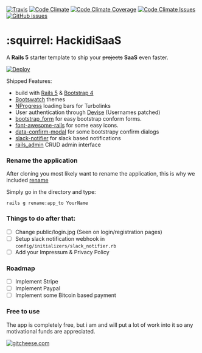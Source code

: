 [![Travis](https://img.shields.io/travis/b1nary/HackidiSaaS.svg)]()
[![Code Climate](https://img.shields.io/codeclimate/github/b1nary/HackidiSaaS.svg)]()
[![Code Climate Coverage](https://img.shields.io/codeclimate/coverage/github/b1nary/HackidiSaaS.svg)]()
[![Code Climate Issues](https://img.shields.io/codeclimate/issues/github/b1nary/HackidiSaaS.svg)]()
[![GitHub issues](https://img.shields.io/github/issues/b1nary/HackidiSaaS.svg)]()

# :squirrel: HackidiSaaS

A **Rails 5** starter template to ship your ~~projects~~ **SaaS** even faster.

[![Deploy](https://www.herokucdn.com/deploy/button.svg)](https://heroku.com/deploy)

Shipped Features:

* build with [Rails 5](http://rubyonrails.org/) & [Bootstrap 4](https://github.com/twbs/bootstrap-sass)
* [Bootswatch](https://bootswatch.com/) themes
* [NProgress](http://ricostacruz.com/nprogress/) loading bars for Turbolinks
* User authentication through [Devise](https://github.com/plataformatec/devise) (Usernames patched)
* [bootstrap_form](https://github.com/bootstrap-ruby/rails-bootstrap-forms) for easy bootstrap conform forms.
* [font-awesome-rails](https://github.com/bokmann/font-awesome-rails) for some easy icons.
* [data-confirm-modal](https://github.com/ifad/data-confirm-modal) for some bootstrapy confirm dialogs
* [slack-notifier](https://github.com/stevenosloan/slack-notifier) for slack based notifications
* [rails_admin](https://github.com/sferik/rails_admin) CRUD admin interface

### Rename the application

After cloning you most likely want to rename the application, this is why we included [rename](https://github.com/morshedalam/rename)

Simply go in the directory and type:

    rails g rename:app_to YourName

### Things to do after that:

- [ ] Change public/login.jpg (Seen on login/registration pages)
- [ ] Setup slack notification webhook in `config/initializers/slack_notifier.rb`
- [ ] Add your Impressum & Privacy Policy

### Roadmap

- [ ] Implement Stripe
- [ ] Implement Paypal
- [ ] Implement some Bitcoin based payment

### Free to use

The app is completely free, but i am and will put a lot of work into it so any motivational funds are appreciated.

[![gitcheese.com](https://api.gitcheese.com/v1/projects/8b00c4a0-0260-4280-ae0a-40aaa15d6c6e/badges?type=1)](https://www.gitcheese.com/app/#/projects/8b00c4a0-0260-4280-ae0a-40aaa15d6c6e/pledges/create)

